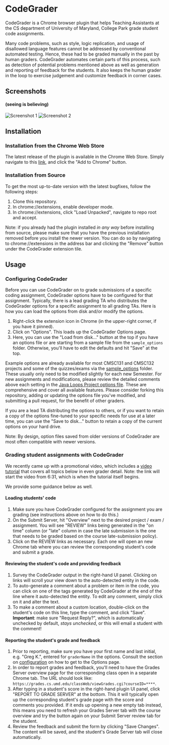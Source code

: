 # CodeGrader
CodeGrader is a Chrome browser plugin that helps Teaching Assistants at the CS department of University of Maryland, College Park 
grade student code assignments.

Many code problems, such as style, logic replication, and usage of disallowed language features
cannot be addressed by conventional automated testing. Hence, these had to be graded manually
in the past by human graders. CodeGrader automates certain parts of this process, such as detection
of potential problems mentioned above as well as generation and reporting of feedback for the students. 
It also keeps the human grader in the loop to exercise judgement and customize feedback in corner cases. 

## Screenshots 

#### (seeing is believing)

![Screenshot 1](https://raw.githubusercontent.com/Algomorph/CodeStyleGradingAid/master/screenshots/GraidingAidScreenshot1.png)
![Screenshot 2](https://raw.githubusercontent.com/Algomorph/CodeStyleGradingAid/master/screenshots/GraidingAidScreenshot2.png)

## Installation

### Installation from the Chrome Web Store
The latest release of the plugin is available in the Chrome Web Store.
Simply navigate to this [link](https://chrome.google.com/webstore/detail/codegrader/apfmnhgmjijhimfpmdabfbohpmelaaik), 
and click the "Add to Chrome" button. 



### Installation from Source
To get the most up-to-date version with the latest bugfixes, follow the following steps:

1) Clone this repository.
2) In chrome://extensions, enable developer mode.
3) In chrome://extensions, click "Load Unpacked", navigate to repo root and accept.

Note: if you already had the plugin installed *in any way* before installing from source, please make sure that you have 
the previous installation removed before you install the newer version. 
You can do so by navigating to chrome://extensions in the address bar and clicking the "Remove" button under the 
CodeGrader extension tile.


## Usage

### Configuring CodeGrader
Before you can use CodeGrader on to grade submissions of a specific coding assignment, CodeGrader 
options have to be configured for that assignment. Typically, there is a lead grading TA who distributes 
the CodeGrader options for a specific assignment to all grading TAs. Here is how you can load the options
from disk and/or modify the options.


1) Right-click the extension icon in Chrome (in the upper-right corner, if you have it pinned).
2) Click on "Options". This loads up the CodeGrader Options page. 
3) Here, you can use the "Load from disk..." button at the top if you have an options file or
   are starting from a sample file from the `sample_options` folder. Otherwise, you'll have to 
   edit the defaults and hit "Save" at the top.
   
Example options are already available for most CMSC131 and CMSC132 projects and some of the quizzes/exams
via the [sample_options](https://github.com/Algomorph/CodeGrader/tree/master/sample_options) folder. 
These usually only need to be modified slightly for each new Semester. For new assignments and modifications, 
please review the detailed comments above each setting in the [Java Loops Project options file](https://github.com/Algomorph/CodeGrader/blob/master/sample_options/CMSC131/projects/P2_JavaLoops_CodeGrader_options.json5).
These are comprehensive and cover all available features. Please consider forking this repository, adding or 
updating the options file you've modified, and submitting a pull request, for the benefit of other graders. 

If you are a lead TA distributing the options to others, or if you want to retain a copy of
the options fine-tuned to your specific needs for use at a later time, you can use the "Save to disk..." 
button to retain a copy of the current options on your hard drive.



Note: By design, option files saved from older versions of CodeGrader are most often compatible with
newer versions.

### Grading student assignments with CodeGrader

We recently came up with a promotional video, which includes a [video tutorial](https://youtu.be/IWGZFUhiQbg?t=392) that covers all topics below in even grader detail.
Note: the link will start the video from 6:31, which is when the tutorial itself begins.

We provide some guidance below as well.

#### Loading students' code
1) Make sure you have CodeGrader configured for the assignment you are grading (see instructions 
   above on how to do this.)
2) On the Submit Server, hit "Overview" next to the desired project / exam / assignment. 
   You will see "REVIEW" links being generated in the "on time" column (or "late" column in case the 
   late submission is the one that needs to be graded based on the course late-submission policy).
3) Click on the REVIEW links as necessary. Each one will open an new Chrome tab where you can review 
   the corresponding student's code and submit a grade.

#### Reviewing the student's code and providing feedback
1) Survey the CodeGrader output in the right-hand UI panel. Clicking on links will scroll your view down
   to the auto-detected entity in the code.
2) To auto-generate a comment about a problem or item in the code, you can click on one of the tags generated 
   by CodeGrader at the end of the line where it auto-detected the entity. To edit any comment, simply click 
   on it and alter the text.
3) To make a comment about a custom location, double-click on the student's code on this line, type the comment, and 
   click "Save". **Important**: make sure "Request Reply?", 
   which is automatically unchecked by default, *stays unchecked*, or this will email a student with the comment!
   
#### Reporting the student's grade and feedback
1) Prior to reporting, make sure you have your first name and last initial, e.g. "Greg K.", entered for 
   `graderName` in the options. Consult the section on [configuration](https://github.com/Algomorph/CodeGrader#configuring-codegrader) on how to get to the
   Options page.
1) In order to report grades and feedback, you'll need to have the Grades Server overview page for the corresponding class 
   open in a separate Chrome tab. The URL should look like: `https://grades.cs.umd.edu/classWeb/viewGrades.cgi?courseID=****`.
2) After typing in a student's score in the right-hand plugin UI panel,
   click "REPORT TO GRADE SERVER" at the bottom. This it will typically open up the corresponding student's 
   grade page with the score and comments you provided. If it ends up opening a new empty tab instead,
   this means you need to refresh your Grades Server tab with the course overview and try the button again
   on your Submit Server review tab for the student. 
3) Review the feedback and submit the form by clicking "Save Changes". The content will be saved, and
   the student's Grade Server tab will close automatically.


   
   

